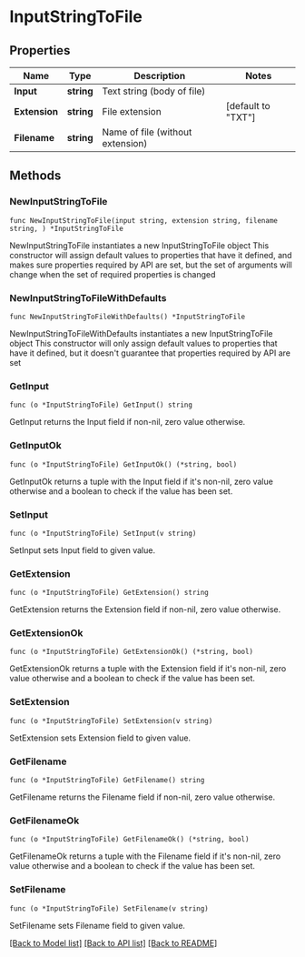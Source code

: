 # InputStringToFile

## Properties

Name | Type | Description | Notes
------------ | ------------- | ------------- | -------------
**Input** | **string** | Text string (body of file) | 
**Extension** | **string** | File extension | [default to "TXT"]
**Filename** | **string** | Name of file (without extension) | 

## Methods

### NewInputStringToFile

`func NewInputStringToFile(input string, extension string, filename string, ) *InputStringToFile`

NewInputStringToFile instantiates a new InputStringToFile object
This constructor will assign default values to properties that have it defined,
and makes sure properties required by API are set, but the set of arguments
will change when the set of required properties is changed

### NewInputStringToFileWithDefaults

`func NewInputStringToFileWithDefaults() *InputStringToFile`

NewInputStringToFileWithDefaults instantiates a new InputStringToFile object
This constructor will only assign default values to properties that have it defined,
but it doesn't guarantee that properties required by API are set

### GetInput

`func (o *InputStringToFile) GetInput() string`

GetInput returns the Input field if non-nil, zero value otherwise.

### GetInputOk

`func (o *InputStringToFile) GetInputOk() (*string, bool)`

GetInputOk returns a tuple with the Input field if it's non-nil, zero value otherwise
and a boolean to check if the value has been set.

### SetInput

`func (o *InputStringToFile) SetInput(v string)`

SetInput sets Input field to given value.


### GetExtension

`func (o *InputStringToFile) GetExtension() string`

GetExtension returns the Extension field if non-nil, zero value otherwise.

### GetExtensionOk

`func (o *InputStringToFile) GetExtensionOk() (*string, bool)`

GetExtensionOk returns a tuple with the Extension field if it's non-nil, zero value otherwise
and a boolean to check if the value has been set.

### SetExtension

`func (o *InputStringToFile) SetExtension(v string)`

SetExtension sets Extension field to given value.


### GetFilename

`func (o *InputStringToFile) GetFilename() string`

GetFilename returns the Filename field if non-nil, zero value otherwise.

### GetFilenameOk

`func (o *InputStringToFile) GetFilenameOk() (*string, bool)`

GetFilenameOk returns a tuple with the Filename field if it's non-nil, zero value otherwise
and a boolean to check if the value has been set.

### SetFilename

`func (o *InputStringToFile) SetFilename(v string)`

SetFilename sets Filename field to given value.



[[Back to Model list]](../README.md#documentation-for-models) [[Back to API list]](../README.md#documentation-for-api-endpoints) [[Back to README]](../README.md)


